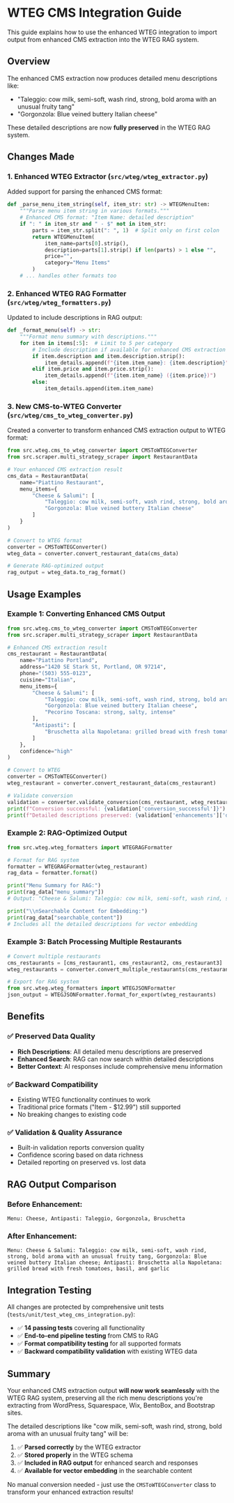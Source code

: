 # WTEG CMS Integration Guide

This guide explains how to use the enhanced WTEG integration to import output from enhanced CMS extraction into the WTEG RAG system.

## Overview

The enhanced CMS extraction now produces detailed menu descriptions like:
- "Taleggio: cow milk, semi-soft, wash rind, strong, bold aroma with an unusual fruity tang"
- "Gorgonzola: Blue veined buttery Italian cheese"

These detailed descriptions are now **fully preserved** in the WTEG RAG system.

## Changes Made

### 1. Enhanced WTEG Extractor (`src/wteg/wteg_extractor.py`)

Added support for parsing the enhanced CMS format:

```python
def _parse_menu_item_string(self, item_str: str) -> WTEGMenuItem:
    """Parse menu item string in various formats."""
    # Enhanced CMS format: "Item Name: detailed description"
    if ": " in item_str and " - $" not in item_str:
        parts = item_str.split(": ", 1)  # Split only on first colon
        return WTEGMenuItem(
            item_name=parts[0].strip(),
            description=parts[1].strip() if len(parts) > 1 else "",
            price="",
            category="Menu Items"
        )
    # ... handles other formats too
```

### 2. Enhanced WTEG RAG Formatter (`src/wteg/wteg_formatters.py`)

Updated to include descriptions in RAG output:

```python
def _format_menu(self) -> str:
    """Format menu summary with descriptions."""
    for item in items[:5]:  # Limit to 5 per category
        # Include description if available for enhanced CMS extraction compatibility
        if item.description and item.description.strip():
            item_details.append(f"{item.item_name}: {item.description}")
        elif item.price and item.price.strip():
            item_details.append(f"{item.item_name} ({item.price})")
        else:
            item_details.append(item.item_name)
```

### 3. New CMS-to-WTEG Converter (`src/wteg/cms_to_wteg_converter.py`)

Created a converter to transform enhanced CMS extraction output to WTEG format:

```python
from src.wteg.cms_to_wteg_converter import CMSToWTEGConverter
from src.scraper.multi_strategy_scraper import RestaurantData

# Your enhanced CMS extraction result
cms_data = RestaurantData(
    name="Piattino Restaurant",
    menu_items={
        "Cheese & Salumi": [
            "Taleggio: cow milk, semi-soft, wash rind, strong, bold aroma",
            "Gorgonzola: Blue veined buttery Italian cheese"
        ]
    }
)

# Convert to WTEG format
converter = CMSToWTEGConverter()
wteg_data = converter.convert_restaurant_data(cms_data)

# Generate RAG-optimized output
rag_output = wteg_data.to_rag_format()
```

## Usage Examples

### Example 1: Converting Enhanced CMS Output

```python
from src.wteg.cms_to_wteg_converter import CMSToWTEGConverter
from src.scraper.multi_strategy_scraper import RestaurantData

# Enhanced CMS extraction result
cms_restaurant = RestaurantData(
    name="Piattino Portland",
    address="1420 SE Stark St, Portland, OR 97214",
    phone="(503) 555-0123",
    cuisine="Italian",
    menu_items={
        "Cheese & Salumi": [
            "Taleggio: cow milk, semi-soft, wash rind, strong, bold aroma with an unusual fruity tang",
            "Gorgonzola: Blue veined buttery Italian cheese",
            "Pecorino Toscana: strong, salty, intense"
        ],
        "Antipasti": [
            "Bruschetta alla Napoletana: grilled bread with fresh tomatoes, basil, and garlic"
        ]
    },
    confidence="high"
)

# Convert to WTEG
converter = CMSToWTEGConverter()
wteg_restaurant = converter.convert_restaurant_data(cms_restaurant)

# Validate conversion
validation = converter.validate_conversion(cms_restaurant, wteg_restaurant)
print(f"Conversion successful: {validation['conversion_successful']}")
print(f"Detailed descriptions preserved: {validation['enhancements']['detailed_menu_descriptions']}")
```

### Example 2: RAG-Optimized Output

```python
from src.wteg.wteg_formatters import WTEGRAGFormatter

# Format for RAG system
formatter = WTEGRAGFormatter(wteg_restaurant)
rag_data = formatter.format()

print("Menu Summary for RAG:")
print(rag_data["menu_summary"])
# Output: "Cheese & Salumi: Taleggio: cow milk, semi-soft, wash rind, strong, bold aroma with an unusual fruity tang, Gorgonzola: Blue veined buttery Italian cheese, Pecorino Toscana: strong, salty, intense; Antipasti: Bruschetta alla Napoletana: grilled bread with fresh tomatoes, basil, and garlic"

print("\\nSearchable Content for Embedding:")
print(rag_data["searchable_content"])
# Includes all the detailed descriptions for vector embedding
```

### Example 3: Batch Processing Multiple Restaurants

```python
# Convert multiple restaurants
cms_restaurants = [cms_restaurant1, cms_restaurant2, cms_restaurant3]
wteg_restaurants = converter.convert_multiple_restaurants(cms_restaurants)

# Export for RAG system
from src.wteg.wteg_formatters import WTEGJSONFormatter
json_output = WTEGJSONFormatter.format_for_export(wteg_restaurants)
```

## Benefits

### ✅ **Preserved Data Quality**
- **Rich Descriptions**: All detailed menu descriptions are preserved
- **Enhanced Search**: RAG can now search within detailed descriptions
- **Better Context**: AI responses include comprehensive menu information

### ✅ **Backward Compatibility**
- Existing WTEG functionality continues to work
- Traditional price formats ("Item - $12.99") still supported
- No breaking changes to existing code

### ✅ **Validation & Quality Assurance**
- Built-in validation reports conversion quality
- Confidence scoring based on data richness
- Detailed reporting on preserved vs. lost data

## RAG Output Comparison

### Before Enhancement:
```
Menu: Cheese, Antipasti: Taleggio, Gorgonzola, Bruschetta
```

### After Enhancement:
```
Menu: Cheese & Salumi: Taleggio: cow milk, semi-soft, wash rind, strong, bold aroma with an unusual fruity tang, Gorgonzola: Blue veined buttery Italian cheese; Antipasti: Bruschetta alla Napoletana: grilled bread with fresh tomatoes, basil, and garlic
```

## Integration Testing

All changes are protected by comprehensive unit tests (`tests/unit/test_wteg_cms_integration.py`):

- ✅ **14 passing tests** covering all functionality
- ✅ **End-to-end pipeline testing** from CMS to RAG
- ✅ **Format compatibility testing** for all supported formats
- ✅ **Backward compatibility validation** with existing WTEG data

## Summary

Your enhanced CMS extraction output **will now work seamlessly** with the WTEG RAG system, preserving all the rich menu descriptions you're extracting from WordPress, Squarespace, Wix, BentoBox, and Bootstrap sites.

The detailed descriptions like "cow milk, semi-soft, wash rind, strong, bold aroma with an unusual fruity tang" will be:
1. ✅ **Parsed correctly** by the WTEG extractor
2. ✅ **Stored properly** in the WTEG schema
3. ✅ **Included in RAG output** for enhanced search and responses
4. ✅ **Available for vector embedding** in the searchable content

No manual conversion needed - just use the `CMSToWTEGConverter` class to transform your enhanced extraction results!
